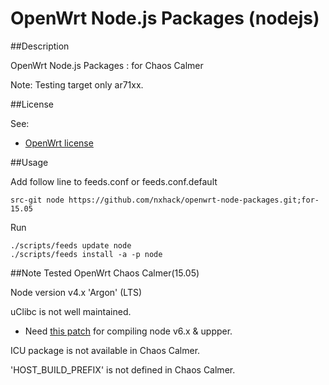 # OpenWrt Node.js Packages (nodejs)

##Description

OpenWrt Node.js Packages : for Chaos Calmer

Note: Testing target only ar71xx.

##License

See:
- [OpenWrt license](http://wiki.openwrt.org/about/license)

##Usage

Add follow line to feeds.conf or feeds.conf.default
```
src-git node https://github.com/nxhack/openwrt-node-packages.git;for-15.05
```

Run
```
./scripts/feeds update node
./scripts/feeds install -a -p node
```

##Note
Tested OpenWrt Chaos Calmer(15.05)

Node version v4.x 'Argon' (LTS)

uClibc is not well maintained.
* Need [this patch](https://github.com/artynet/openwrt-git/blob/openwrt-1505-setup-03/toolchain/gcc/patches/4.8-linaro/852-libstdcxx-uclibc-c99.patch) for compiling node v6.x & uppper.

ICU package is not available in Chaos Calmer.

'HOST_BUILD_PREFIX' is not defined in Chaos Calmer.
